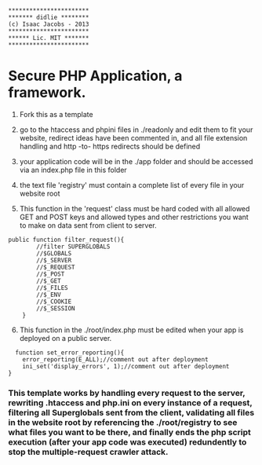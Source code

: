 ```
***********************
******* didlie ********
(c) Isaac Jacobs - 2013
***********************
****** Lic. MIT *******
***********************
```

# Secure PHP Application, a framework.

1) Fork this as a template

2) go to the htaccess and phpini files in ./readonly and edit them to fit your website, redirect ideas have been commented in, and all file extension handling and http -to- https redirects should be defined

3) your application code will be in the ./app folder and should be accessed via an index.php file in this folder

4) the text file 'registry' must contain a complete list of every file in your website root

5) This function in the 'request' class must be hard coded with all allowed GET and POST keys and allowed types and other restrictions you want to make on data sent from client to server.

```
public function filter_request(){
        //filter SUPERGLOBALS
        //$GLOBALS
        //$_SERVER
        //$_REQUEST
        //$_POST
        //$_GET
        //$_FILES
        //$_ENV
        //$_COOKIE
        //$_SESSION
    }
```
  6) This function in the ./root/index.php must be edited when your app is deployed on a public server.
  
```
  function set_error_reporting(){
    error_reporting(E_ALL);//comment out after deployment
    ini_set('display_errors', 1);//comment out after deployment
}
```

### This template works by handling every request to the server, rewriting .htaccess and php.ini on every instance of a request, filtering all Superglobals sent from the client, validating all files in the website root by referencing the ./root/registry to see what files you want to be there, and finally ends the php script execution (after your app code was executed) redundently to stop the multiple-request crawler attack.
